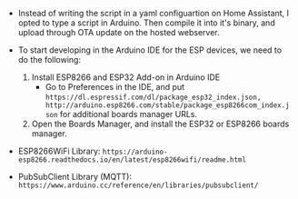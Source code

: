 - Instead of writing the script in a yaml configuartion on Home Assistant, I opted to type a script in Arduino. Then compile it into it's binary, and upload through OTA update on the hosted webserver.

- To start developing in the Arduino IDE for the ESP devices, we need to do the following:
    1. Install ESP8266 and ESP32 Add-on in Arduino IDE
        - Go to Preferences in the IDE, and put `https://dl.espressif.com/dl/package_esp32_index.json, http://arduino.esp8266.com/stable/package_esp8266com_index.json` for additional boards manager URLs.
    2. Open the Boards Manager, and install the ESP32 or ESP8266 boards manager.

- ESP8266WiFi Library: `https://arduino-esp8266.readthedocs.io/en/latest/esp8266wifi/readme.html`
- PubSubClient Library (MQTT): `https://www.arduino.cc/reference/en/libraries/pubsubclient/`